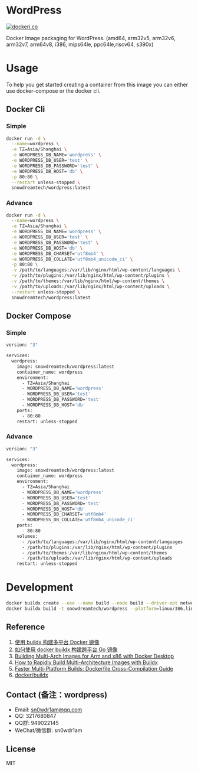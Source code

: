 # WordPress

[![dockeri.co](https://dockerico.blankenship.io/image/snowdreamtech/wordpress)](https://hub.docker.com/r/snowdreamtech/wordpress)

Docker Image packaging for WordPress. (amd64, arm32v5,  arm32v6, arm32v7, arm64v8, i386, mips64le, ppc64le,riscv64, s390x)

# Usage

To help you get started creating a container from this image you can either use docker-compose or the docker cli.

## Docker Cli

### Simple

```bash
docker run -d \
  --name=wordpress \
  -e TZ=Asia/Shanghai \
  -e WORDPRESS_DB_NAME='wordpress' \
  -e WORDPRESS_DB_USER='test' \
  -e WORDPRESS_DB_PASSWORD='test' \
  -e WORDPRESS_DB_HOST='db' \
  -p 80:80 \
  --restart unless-stopped \
  snowdreamtech/wordpress:latest
```

### Advance

```bash
docker run -d \
  --name=wordpress \
  -e TZ=Asia/Shanghai \
  -e WORDPRESS_DB_NAME='wordpress' \
  -e WORDPRESS_DB_USER='test' \
  -e WORDPRESS_DB_PASSWORD='test' \
  -e WORDPRESS_DB_HOST='db' \
  -e WORDPRESS_DB_CHARSET='utf8mb4' \
  -e WORDPRESS_DB_COLLATE='utf8mb4_unicode_ci' \
  -p 80:80 \
  -v /path/to/languages:/var/lib/nginx/html/wp-content/languages \
  -v /path/to/plugins:/var/lib/nginx/html/wp-content/plugins \
  -v /path/to/themes:/var/lib/nginx/html/wp-content/themes \
  -v /path/to/uploads:/var/lib/nginx/html/wp-content/uploads \
  --restart unless-stopped \
  snowdreamtech/wordpress:latest
```

## Docker Compose

### Simple

```bash
version: "3"

services:
  wordpress:
    image: snowdreamtech/wordpress:latest
    container_name: wordpress
    environment:
      - TZ=Asia/Shanghai
      - WORDPRESS_DB_NAME='wordpress'
      - WORDPRESS_DB_USER='test'
      - WORDPRESS_DB_PASSWORD='test'
      - WORDPRESS_DB_HOST='db'
    ports:
      - 80:80
    restart: unless-stopped
```

### Advance

```bash
version: "3"

services:
  wordpress:
    image: snowdreamtech/wordpress:latest
    container_name: wordpress
    environment:
      - TZ=Asia/Shanghai
      - WORDPRESS_DB_NAME='wordpress'
      - WORDPRESS_DB_USER='test'
      - WORDPRESS_DB_PASSWORD='test'
      - WORDPRESS_DB_HOST='db'
      - WORDPRESS_DB_CHARSET='utf8mb4'
      - WORDPRESS_DB_COLLATE='utf8mb4_unicode_ci'
    ports:
      - 80:80
    volumes:
      - /path/to/languages:/var/lib/nginx/html/wp-content/languages
      - /path/to/plugins:/var/lib/nginx/html/wp-content/plugins
      - /path/to/themes:/var/lib/nginx/html/wp-content/themes 
      - /path/to/uploads:/var/lib/nginx/html/wp-content/uploads
    restart: unless-stopped
```

# Development

```bash
docker buildx create --use --name build --node build --driver-opt network=host
docker buildx build -t snowdreamtech/wordpress --platform=linux/386,linux/amd64,linux/arm/v6,linux/arm/v7,linux/arm64,linux/ppc64le,linux/riscv64,linux/s390x . --push
```

## Reference

1. [使用 buildx 构建多平台 Docker 镜像](https://icloudnative.io/posts/multiarch-docker-with-buildx/)
1. [如何使用 docker buildx 构建跨平台 Go 镜像](https://waynerv.com/posts/building-multi-architecture-images-with-docker-buildx/#buildx-%E7%9A%84%E8%B7%A8%E5%B9%B3%E5%8F%B0%E6%9E%84%E5%BB%BA%E7%AD%96%E7%95%A5)
1. [Building Multi-Arch Images for Arm and x86 with Docker Desktop](https://www.docker.com/blog/multi-arch-images/)
1. [How to Rapidly Build Multi-Architecture Images with Buildx](https://www.docker.com/blog/how-to-rapidly-build-multi-architecture-images-with-buildx/)
1. [Faster Multi-Platform Builds: Dockerfile Cross-Compilation Guide](https://www.docker.com/blog/faster-multi-platform-builds-dockerfile-cross-compilation-guide/)
1. [docker/buildx](https://github.com/docker/buildx)

## Contact (备注：wordpress)

* Email: sn0wdr1am@qq.com
* QQ: 3217680847
* QQ群: 949022145
* WeChat/微信群: sn0wdr1am

## License

MIT
